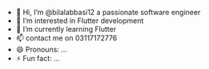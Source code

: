 - 👋 Hi, I’m @bilalabbasi12 a passionate software engineer
- 👀 I’m interested in Flutter development
- 🌱 I’m currently learning Flutter
- 📫 contact me on 03117172776 
- 😄 Pronouns: ...
- ⚡ Fun fact: ...

<!---
bilalabbasi12/bilalabbasi12 is a ✨ special ✨ repository because its `README.md` (this file) appears on your GitHub profile.
You can click the Preview link to take a look at your changes.
--->

